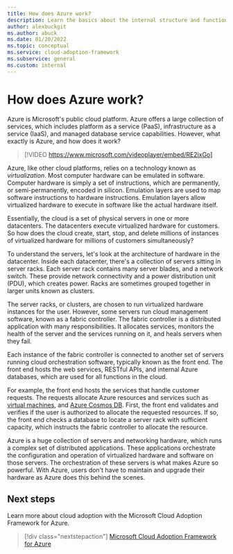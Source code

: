 ```yaml
---
title: How does Azure work?
description: Learn the basics about the internal structure and functioning of the Azure cloud platform and cloud virtualization.
author: alexbuckgit
ms.author: abuck
ms.date: 01/20/2022
ms.topic: conceptual
ms.service: cloud-adoption-framework
ms.subservice: general
ms.custom: internal
---
```


# How does Azure work?

Azure is Microsoft's public cloud platform. Azure offers a large collection of services, which includes platform as a service (PaaS), infrastructure as a service (IaaS), and managed database service capabilities. However, what exactly is Azure, and how does it work?

<!-- markdownlint-disable MD034 -->

> [!VIDEO https://www.microsoft.com/videoplayer/embed/RE2ixGo]

<!-- markdownlint-enable MD034 -->

Azure, like other cloud platforms, relies on a technology known as *virtualization*. Most computer hardware can be emulated in software. Computer hardware is simply a set of instructions, which are permanently, or semi-permanently, encoded in silicon. Emulation layers are used to map software instructions to hardware instructions. Emulation layers allow virtualized hardware to execute in software like the actual hardware itself.

Essentially, the cloud is a set of physical servers in one or more datacenters. The datacenters execute virtualized hardware for customers. So how does the cloud create, start, stop, and delete millions of instances of virtualized hardware for millions of customers simultaneously?

To understand the servers, let's look at the architecture of hardware in the datacenter. Inside each datacenter, there's a collection of servers sitting in server racks. Each server rack contains many server blades, and a network switch. These provide network connectivity and a power distribution unit (PDU), which creates power. Racks are sometimes grouped together in larger units known as clusters.

The server racks, or clusters, are chosen to run virtualized hardware instances for the user. However, some servers run cloud management software, known as a fabric controller. The fabric controller is a distributed application with many responsibilities. It allocates services, monitors the health of the server and the services running on it, and heals servers when they fail.

Each instance of the fabric controller is connected to another set of servers running cloud orchestration software, typically known as the front end. The front end hosts the web services, RESTful APIs, and internal Azure databases, which are used for all functions in the cloud.

For example, the front end hosts the services that handle customer requests. The requests allocate Azure resources and services such as [virtual machines](/azure/virtual-machines/), and [Azure Cosmos DB](/azure/cosmos-db/introduction). First, the front end validates and verifies if the user is authorized to allocate the requested resources. If so, the front end checks a database to locate a server rack with sufficient capacity, which instructs the fabric controller to allocate the resource.

Azure is a huge collection of servers and networking hardware, which runs a complex set of distributed applications. These applications orchestrate the configuration and operation of virtualized hardware and software on those servers. The orchestration of these servers is what makes Azure so powerful. With Azure, users don't have to maintain and upgrade their hardware as Azure does this behind the scenes.

## Next steps

Learn more about cloud adoption with the Microsoft Cloud Adoption Framework for Azure.

> [!div class="nextstepaction"]
> [Microsoft Cloud Adoption Framework for Azure](../index.yml)
